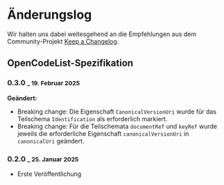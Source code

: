 # Änderungslog

Wir halten uns dabei weitesgehend an die Empfehlungen aus dem Community-Projekt [Keep a Changelog](https://keepachangelog.com/de).

## OpenCodeList-Spezifikation

### 0.3.0 <small>_ 19. Februar 2025</small>

**Geändert:**

+ Breaking change: Die Eigenschaft `CanonicalVersionUri` wurde für das Teilschema `Identification` als erforderlich markiert.
+ Breaking change: Für die Teilschemata `documentRef` und `keyRef` wurde jeweils die erforderliche Eigenschaft `canonicalVersionUri` in `canonicalUri` geändert.

### 0.2.0 <small>_ 25. Januar 2025</small>

+ Erste Veröffentlichung

